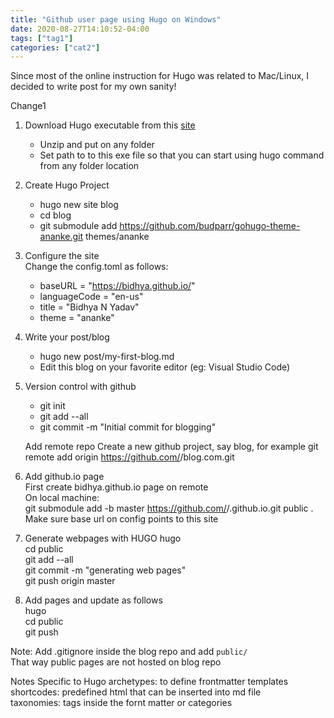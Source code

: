 ```yaml
---
title: "Github user page using Hugo on Windows"
date: 2020-08-27T14:10:52-04:00
tags: ["tag1"]
categories: ["cat2"]
---
```

Since most of the online instruction for Hugo was related to Mac/Linux, I decided to write post for my own sanity!  

Change1  

1. Download Hugo executable from this [site](https://github.com/gohugoio/hugo/releases)
    - Unzip and put on any folder
    - Set path to to this exe file so that you can start using hugo command from any folder location

2. Create Hugo Project  
    - hugo new site blog  
    - cd blog  
    - git submodule add https://github.com/budparr/gohugo-theme-ananke.git themes/ananke

3. Configure the site  
    Change the config.toml as follows:  
    - baseURL = "https://bidhya.github.io/"
    - languageCode = "en-us"
    - title = "Bidhya N Yadav"  
    - theme = "ananke"  
4. Write your post/blog  
    * hugo new post/my-first-blog.md  
    * Edit this blog on your favorite editor (eg: Visual Studio Code)  

5. Version control with github  
    - git init   
    - git add --all  
    - git commit -m "Initial commit for blogging"  

    Add remote repo
        Create a new github project, say blog, for example
        git remote add origin https://github.com/<USERNAME>/blog.com.git

6. Add github.io page  
    First create bidhya.github.io page on remote  
    On local machine:  
        git submodule add -b master https://github.com/<USERNAME>/<USERNAME>.github.io.git public .  
        Make sure base url on config points to this site  

7. Generate webpages with HUGO
            hugo  
            cd public  
            git add --all  
            git commit -m "generating web pages"  
            git push origin master  

8. Add pages and update as follows  
    hugo  
    cd public  
    git push  

Note:
    Add .gitignore inside the blog repo and add `public/`  
    That way public pages are not hosted on blog repo

Notes Specific to Hugo
archetypes: to define frontmatter templates  
shortcodes: predefined html that can be inserted into md file  
taxonomies: tags inside the fornt matter or categories  


